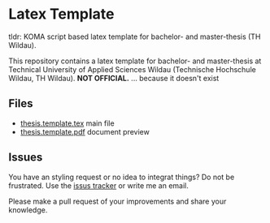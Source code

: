# Latex Template

tldr: KOMA script based latex template for bachelor- and master-thesis (TH Wildau).

This repository contains a latex template for bachelor- and master-thesis at Technical University of Applied Sciences Wildau (Technische Hochschule Wildau, TH Wildau). **NOT OFFICIAL.** ... because it doesn't exist

## Files
- [thesis.template.tex](thesis.template.tex) main file
- [thesis.template.pdf](https://github.com/der-basti/de.th.wildau.latex/raw/master/thesis.template.pdf) document preview

## Issues
You have an styling request or no idea to integrat things? Do not be frustrated. Use the [issus tracker](https://github.com/der-basti/de.th.wildau.latex/issues) or write me an email.

Please make a pull request of your improvements and share your knowledge.
